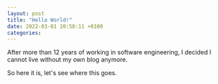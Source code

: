 ```yaml
---
layout: post
title: "Hello World!"
date: 2022-03-01 20:58:11 +0100
categories:
---
```


After more than 12 years of working in software engineering, I decided I cannot live without my own blog anymore.

So here it is, let's see where this goes.
